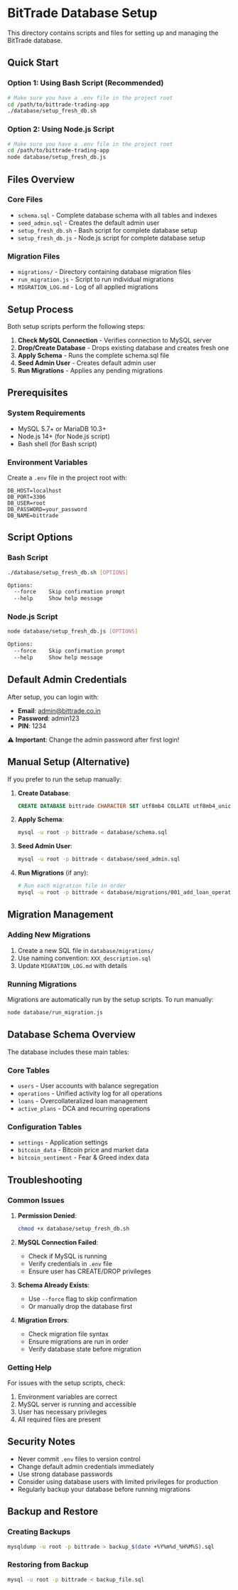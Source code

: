 # BitTrade Database Setup

This directory contains scripts and files for setting up and managing the BitTrade database.

## Quick Start

### Option 1: Using Bash Script (Recommended)
```bash
# Make sure you have a .env file in the project root
cd /path/to/bittrade-trading-app
./database/setup_fresh_db.sh
```

### Option 2: Using Node.js Script
```bash
# Make sure you have a .env file in the project root
cd /path/to/bittrade-trading-app
node database/setup_fresh_db.js
```

## Files Overview

### Core Files
- `schema.sql` - Complete database schema with all tables and indexes
- `seed_admin.sql` - Creates the default admin user
- `setup_fresh_db.sh` - Bash script for complete database setup
- `setup_fresh_db.js` - Node.js script for complete database setup

### Migration Files
- `migrations/` - Directory containing database migration files
- `run_migration.js` - Script to run individual migrations
- `MIGRATION_LOG.md` - Log of all applied migrations

## Setup Process

Both setup scripts perform the following steps:

1. **Check MySQL Connection** - Verifies connection to MySQL server
2. **Drop/Create Database** - Drops existing database and creates fresh one
3. **Apply Schema** - Runs the complete schema.sql file
4. **Seed Admin User** - Creates default admin user
5. **Run Migrations** - Applies any pending migrations

## Prerequisites

### System Requirements
- MySQL 5.7+ or MariaDB 10.3+
- Node.js 14+ (for Node.js script)
- Bash shell (for Bash script)

### Environment Variables
Create a `.env` file in the project root with:

```env
DB_HOST=localhost
DB_PORT=3306
DB_USER=root
DB_PASSWORD=your_password
DB_NAME=bittrade
```

## Script Options

### Bash Script
```bash
./database/setup_fresh_db.sh [OPTIONS]

Options:
  --force    Skip confirmation prompt
  --help     Show help message
```

### Node.js Script
```bash
node database/setup_fresh_db.js [OPTIONS]

Options:
  --force    Skip confirmation prompt
  --help     Show help message
```

## Default Admin Credentials

After setup, you can login with:
- **Email**: admin@bittrade.co.in
- **Password**: admin123
- **PIN**: 1234

⚠️ **Important**: Change the admin password after first login!

## Manual Setup (Alternative)

If you prefer to run the setup manually:

1. **Create Database**:
   ```sql
   CREATE DATABASE bittrade CHARACTER SET utf8mb4 COLLATE utf8mb4_unicode_ci;
   ```

2. **Apply Schema**:
   ```bash
   mysql -u root -p bittrade < database/schema.sql
   ```

3. **Seed Admin User**:
   ```bash
   mysql -u root -p bittrade < database/seed_admin.sql
   ```

4. **Run Migrations** (if any):
   ```bash
   # Run each migration file in order
   mysql -u root -p bittrade < database/migrations/001_add_loan_operation_types.sql
   ```

## Migration Management

### Adding New Migrations
1. Create a new SQL file in `database/migrations/`
2. Use naming convention: `XXX_description.sql`
3. Update `MIGRATION_LOG.md` with details

### Running Migrations
Migrations are automatically run by the setup scripts. To run manually:
```bash
node database/run_migration.js
```

## Database Schema Overview

The database includes these main tables:

### Core Tables
- `users` - User accounts with balance segregation
- `operations` - Unified activity log for all operations
- `loans` - Overcollateralized loan management
- `active_plans` - DCA and recurring operations

### Configuration Tables
- `settings` - Application settings
- `bitcoin_data` - Bitcoin price and market data
- `bitcoin_sentiment` - Fear & Greed index data

## Troubleshooting

### Common Issues

1. **Permission Denied**:
   ```bash
   chmod +x database/setup_fresh_db.sh
   ```

2. **MySQL Connection Failed**:
   - Check if MySQL is running
   - Verify credentials in `.env` file
   - Ensure user has CREATE/DROP privileges

3. **Schema Already Exists**:
   - Use `--force` flag to skip confirmation
   - Or manually drop the database first

4. **Migration Errors**:
   - Check migration file syntax
   - Ensure migrations are run in order
   - Verify database state before migration

### Getting Help

For issues with the setup scripts, check:
1. Environment variables are correct
2. MySQL server is running and accessible
3. User has necessary privileges
4. All required files are present

## Security Notes

- Never commit `.env` files to version control
- Change default admin credentials immediately
- Use strong database passwords
- Consider using database users with limited privileges for production
- Regularly backup your database before running migrations

## Backup and Restore

### Creating Backups
```bash
mysqldump -u root -p bittrade > backup_$(date +%Y%m%d_%H%M%S).sql
```

### Restoring from Backup
```bash
mysql -u root -p bittrade < backup_file.sql
```
